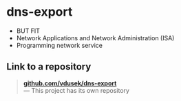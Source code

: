 # dns-export

<!----------------------------------------------------------------------------->

- BUT FIT
- Network Applications and Network Administration (ISA)
- Programming network service

<!----------------------------------------------------------------------------->

## Link to a repository

> [**github.com/vdusek/dns-export**](https://github.com/vdusek/dns-export)<br>
> — This project has its own repository

<!----------------------------------------------------------------------------->

